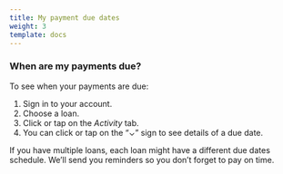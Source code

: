 ```yaml
---
title: My payment due dates
weight: 3
template: docs
---
```


### When are my payments due?

To see when your payments are due:
1. Sign in to your account.
2. Choose a loan.
3. Click or tap on the *Activity* tab.
4. You can click or tap on the “⌄” sign to see details of a due date.

If you have multiple loans, each loan might have a different due dates schedule. We’ll send you reminders so you don’t forget to pay on time.
